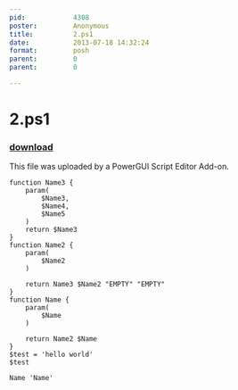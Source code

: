 ```yaml
---
pid:            4308
poster:         Anonymous
title:          2.ps1
date:           2013-07-18 14:32:24
format:         posh
parent:         0
parent:         0

---
```


# 2.ps1

### [download](4308.ps1)

This file was uploaded by a PowerGUI Script Editor Add-on.

```posh
function Name3 {
	param(
		$Name3,
		$Name4,
		$Name5
	)
	return $Name3	
}
function Name2 {
	param(
		$Name2
	)

	return Name3 $Name2 "EMPTY" "EMPTY"
}
function Name {
	param(
		$Name
	)

	return Name2 $Name
}
$test = 'hello world'
$test

Name 'Name'




```
